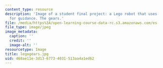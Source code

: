```yaml
---
content_type: resource
description: 'Image of a student final project: a Lego robot that uses light sensors
  for guidance. The gears.'
file: /media/https%3A/open-learning-course-data-rc.s3.amazonaws.com/es-293-lego-robotics-spring-2007/468ae11e3d1367734031513aa4a1ed62_legogears.jpg
file_type: image/jpeg
image_metadata:
  caption: ''
  credit: ''
  image-alt: ''
resourcetype: Image
title: legogears.jpg
uid: 468ae11e-3d13-6773-4031-513aa4a1ed62
---
```

